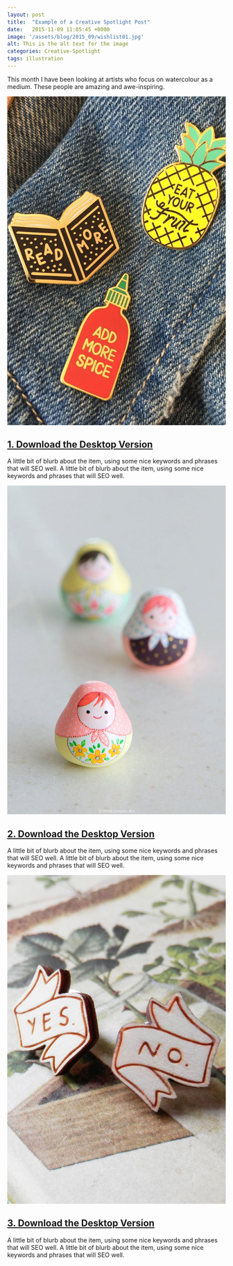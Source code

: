 ```yaml
---
layout: post
title:  "Example of a Creative Spotlight Post"
date:   2015-11-09 11:05:45 +0000
image: '/assets/blog/2015_09/wishlist01.jpg'
alt: This is the alt text for the image
categories: Creative-Spotlight
tags: illustration
---
```


This month I have been looking at artists who focus on watercolour as a medium. These people are amazing and awe-inspiring.

![ALT](/assets/blog/2015_09/wishlist01.jpg "TITLE")

[1. Download the Desktop Version](http://example.com/)
---
A little bit of blurb about the item, using some nice keywords and phrases that will SEO well. A little bit of blurb about the item, using some nice keywords and phrases that will SEO well.

![ALT](/assets/blog/2015_09/wishlist02.jpg "TITLE")

[2. Download the Desktop Version](http://example.com/)
---
A little bit of blurb about the item, using some nice keywords and phrases that will SEO well. A little bit of blurb about the item, using some nice keywords and phrases that will SEO well.

![ALT](/assets/blog/2015_09/wishlist03.jpg "TITLE")

[3. Download the Desktop Version](http://example.com/)
---
A little bit of blurb about the item, using some nice keywords and phrases that will SEO well. A little bit of blurb about the item, using some nice keywords and phrases that will SEO well.
